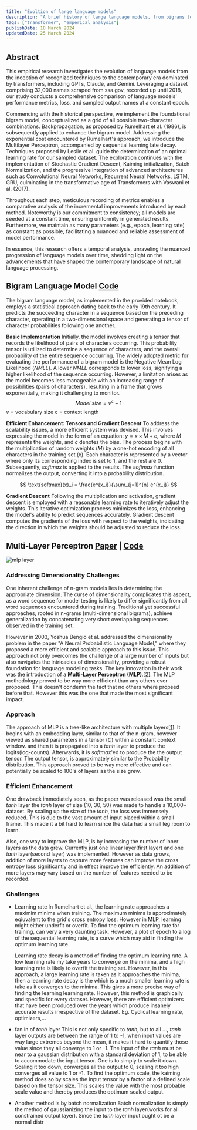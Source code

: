 ```yaml
---
title: "Evoltion of large language models"
description: "A brief history of large language models, from bigrams to transformers"
tags: ["transformer", "emperical_analysis"]
publishDate: 18 March 2024
updatedDate: 25 March 2024
---
```


## Abstract

This empirical research investigates the evolution of language models from the inception of recognized techniques to the contemporary era dominated by transformers, including GPTs, Claude, and Gemini. Leveraging a dataset comprising 32,000 names scraped from ssa.gov, recorded up until 2018, our study conducts a comprehensive comparison of language models' performance metrics, loss, and sampled output names at a constant epoch.

Commencing with the historical perspective, we implement the foundational bigram model, conceptualized as a grid of all possible two-character combinations. Backpropagation, as proposed by Rumelhart et al. (1986), is subsequently applied to enhance the bigram model. Addressing the exponential cost encountered by Rumelhart's approach, we introduce the Multilayer Perceptron, accompanied by sequential learning late decay. Techniques proposed by Leslie et al. guide the determination of an optimal learning rate for our sampled dataset. The exploration continues with the implementation of Stochastic Gradient Descent, Kaiming initialization, Batch Normalization, and the progressive integration of advanced architectures such as Convolutional Neural Networks, Recurrent Neural Networks, LSTM, GRU, culminating in the transformative age of Transformers with Vaswani et al. (2017).

Throughout each step, meticulous recording of metrics enables a comparative analysis of the incremental improvements introduced by each method. Noteworthy is our commitment to consistency; all models are seeded at a constant time, ensuring uniformity in generated results. Furthermore, we maintain as many parameters (e.g., epoch, learning rate) as constant as possible, facilitating a nuanced and reliable assessment of model performance.

In essence, this research offers a temporal analysis, unraveling the nuanced progression of language models over time, shedding light on the advancements that have shaped the contemporary landscape of natural language processing.

## **Bigram Language Model** [Code](https://github.com/amar-jay/karparthy/blob/main/makemore/bigram.ipynb)

The bigram language model, as implemented in the provided notebook, employs a statistical approach dating back to the early 19th century. It predicts the succeeding character in a sequence based on the preceding character, operating in a two-dimensional space and generating a tensor of character probabilities following one another.

**Basic Implementation**
Initially, the model involves creating a tensor that records the likelihood of pairs of characters occurring. This probability tensor is utilized to determine a sequence of characters, and the overall probability of the entire sequence occurring. The widely adopted metric for evaluating the performance of a bigram model is the Negative Mean Log Likelihood ($NMLL$). A lower $NMLL$ corresponds to lower loss, signifying a higher likelihood of the sequence occurring. However, a limitation arises as the model becomes less manageable with an increasing range of possibilities (pairs of characters), resulting in a frame that grows exponentially, making it challenging to monitor.
$$ Model\ size = v^c - 1$$
$v$ = vocabulary size
c = context length

**Efficient Enhancement: Tensors and Gradient Descent**
To address the scalability issues, a more efficient system was devised. This involves expressing the model in the form of an equation: $y=x \times M + c$, where $M$ represents the weights, and $c$ denotes the bias. The process begins with the multiplication of random weights $(M)$ by a one-hot encoding of all characters in the training set $(x)$. Each character is represented by a vector where only its corresponding index is set to 1, and the rest are 0. Subsequently, $softmax$ is applied to the results. The $softmax$ function normalizes the output, converting it into a probability distribution.

$$
\text{softmax}(x)_i = \frac{e^{x_i}}{\sum_{j=1}^{n} e^{x_j}}
$$

**Gradient Descent**
Following the multiplication and activation, gradient descent is employed with a reasonable learning rate to iteratively adjust the weights. This iterative optimization process minimizes the loss, enhancing the model's ability to predict sequences accurately. Gradient descent computes the gradients of the loss with respect to the weights, indicating the direction in which the weights should be adjusted to reduce the loss.

## Multi-Layer Perceptron [Paper](https://www.jmlr.org/papers/volume3/bengio03a/bengio03a.pdf) | [Code](https://github.com/amar-jay/karparthy/blob/main/makemore/mlp.ipynb)

![mlp layer](https://www.researchgate.net/publication/353791233/figure/fig1/AS:1055105411477505@1628568141028/Classic-feed-forward-neural-network-language-model-Bengio-et-al-2003.ppm)

### Addressing Dimensionality Challenges

One inherent challenge of n-gram models lies in determining the appropriate dimension. The curse of dimensionality complicates this aspect, as a word sequence for model testing is likely to differ significantly from all word sequences encountered during training. Traditional yet successful approaches, rooted in n-grams (multi-dimensional bigrams), achieve generalization by concatenating very short overlapping sequences observed in the training set.

However in 2003, Yoshua Bengio et al. addressed the dimensionality problem in the paper "A Neural Probabilistic Language Model," where they proposed a more efficient and scalable approach to this issue. This approach not only overcomes the challenge of a large number of inputs but also navigates the intricacies of dimensionality, providing a robust foundation for language modeling tasks. The key innovation in their work was the introduction of a **Multi-Layer Perceptron (MLP)**.\[[2](#references)\]. The MLP methodology proved to be way more efficient than any others ever proposed. This doesn't condemn the fact that no others where propsed before that. However this was the one that made the most significant impact.

### Approach

The approach of MLP is a tree-like architecture with multiple layers\[[1](#mlp-references)\]. It begins with an embedding layer, similar to that of the n-gram, however viewed as shared parameters in a tensor ($C$) within a constant context window. and then it is propagated into a $tanh$ layer to produce the logits(log-counts). Afterwards, it is $softmax$'ed to produce the the output tensor. The output tensor, is approximately similar to the Probability distribution. This approach proved to be way more effective and can potentially be scaled to 100's of layers as the size grew.

### Efficient Enhancement

One drawback immediately seen, as the paper was released was the small $tanh$ layer the $tanh$ layer of size (10, 30, 50) was made to handle a 10,000+ dataset. By scaling up the size of the $tanh$, the loss was immensely reduced. This is due to the vast amount of input placed within a small frame. This made it a bit hard to learn since the data had a small leg room to learn.

Also, one way to improve the MLP, is by increasing the number of inner layers as the data grew. Currently just one linear layer(first layer) and one $tanh$ layer(second layer) was implemented. However as data grows, addition of more layers to capture more features can improve the cross entropy loss significantly and in effect improve the efficiently. An addition of more layers may vary based on the number of features needed to be recorded.

### Challenges

- Learning rate
  In Rumelhart et al., the learning rate approaches a maximim minima when training. The maximum minima is approximately eqiuvalent to the grid's cross entropy loss. However in MLP, learning might either underfit or overfit. To find the optimum learning rate for training, can very a very daunting task. However, a plot of epoch to a log of the sequential learning rate, is a curve which may aid in finding the optimum learning rate.

  Learning rate decay is a method of finding the optimum learning rate. A low learning rate my take years to converge on the minima, and a high learning rate is likely to overfit the training set. However, in this approach, a large learning rate is taken as it approaches the minima, then a learning rate decay is the which is a much smaller learning rate is take as it converges to the minima. This gives a more precise way of finding the learning learning rate. However, this method is graphically and specific for every dataset. However, there are efficient optimizers that have been produced over the years which produce insanely accurate results irrespective of the dataset. Eg. Cyclical learning rate, optimizers,...

- fan in of $tanh$ layer
  This is not only specific to $tanh$, but to all ..., $tanh$ layer outputs are between the range of 1 to -1, when input values are way large extremes beyond the mean, it makes it hard to quantify those value since they all converge to 1 or -1. The input of the $tanh$ must be near to a gaussian distribution with a standard deviation of 1, to be able to accommodate the input tensor. One is to simply to scale it down. Scaling it too down, converges all the output to 0, scaling it too high converges all value to 1 or -1. To find the optimum scale, the kaiming method does so by scales the input tensor by a factor of a defined scale based on the tensor size. This scales the value with the most probable scale value and thereby produces the optimum scaled output.
- Another method is by batch normalization
  Batch normalization is simply the method of gaussianizing the input to the $tanh$ layer(works for all constrained output layer). Since the $tanh$ layer input ought ot be a normal distr
